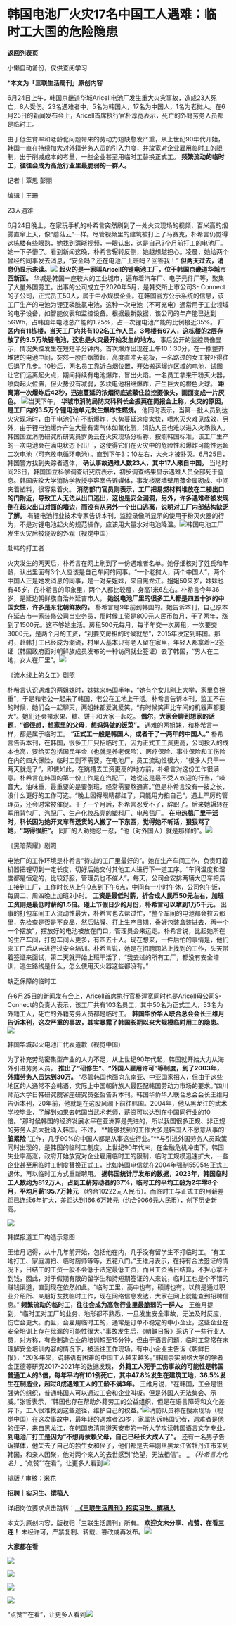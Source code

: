 # 韩国电池厂火灾17名中国工人遇难：临时工大国的危险隐患

[**返回列表页**](/gzh/三联生活周刊)

小懒自动备份，仅供查阅学习

***本文为「三联生活周刊」原创内容**  

  
  
6月24日上午，韩国京畿道华城Aricell电池厂发生重大火灾事故，造成23人死亡，8人受伤。23名遇难者中，5名为韩国人，17名为中国人，1名为老挝人。在6月25日的新闻发布会上，Aricell首席执行官朴淳宽表示，死亡的外籍劳务人员都是临时工。

由于低生育率和老龄化问题带来的劳动力短缺愈发严重，从上世纪90年代开始，韩国一直在持续加大对外籍劳务人员的引入力度，并放宽对企业雇用临时工的限制，出于削减成本的考量，一些企业甚至用临时工替换正式工。
**频繁流动的临时工，往往会成为高危行业里最脆弱的一群人。**

  
  
记者｜覃思 彭丽

编辑｜王珊

23人遇难

6月24日晚上，在家玩手机的朴希言突然刷到了一处火灾现场的视频，百米高的烟雾直窜上天，像“蘑菇云”一样。尽管视频里的建筑被打上了马赛克，朴希言仍觉得这栋楼有些眼熟，她找到清晰视频，一眼认出，这是自己3个月前打工的电池厂。她一下子懵了。看到新闻这晚，朴希言辗转反侧，她越想越担心。凌晨，她给两个曾经的同事发去消息，“安全吗？还在电池厂上班吗？回答我！”
**但两天过去，消息仍显示未读。**![](https://mmbiz.qpic.cn/mmbiz_gif/c2Sib3Mp7pOMrloTx3xrT0kKLiciaSGM8Yib8FzpeErSOeXWJkYczzjh0xLDbvkV4HnPA3Keh3T9bBCR2Y2GoRiavNw/640?wx_fmt=gif&from;=appmsg)
**起火的是一家叫Aricell的锂电池工厂，位于韩国京畿道华城市西新面。**
华城是韩国一座较大的工业城市，遍布着汽车厂、电子元件厂等，聚集了大量外国劳工。出事的公司成立于2020年5月，是韩交所上市公司S-
Connect的子公司，正式员工50人，属于中小规模企业。在韩国官方公示系统的信息，该工厂生产的电池为锂亚磷酰氯电池，这种一次电池（不可充电）通常用于工业领域的电子设备，如智能仪表和监控设备。根据最新数据，该公司的年产能已达到5GWh，占韩国年电池总产能的1.25%，占一次锂电池产能的比例接近35%。‍
**厂区内有11栋楼，当天工厂内共有102名工作人员。3号楼有67人，这栋楼的2层存放了约3.5万块锂电池，这也是火灾最开始发生的地方。**
事后公开的监控录像显示，情况失控发生在短短半分钟内。首次爆炸出现在上午10：30分，在一摞整齐堆放的电池中间，突然一股白烟腾起，高度直冲天花板，一名路过的女工被吓得往后退了几步。10秒后，两名员工靠近白烟位置，开始搬运爆炸区域的电池，试图让它们远离起火点，期间持续有电池爆炸，冒出火焰。一名员工拿来干粉灭火器，喷向起火位置，但火势没有减弱，多块电池相继爆炸，产生巨大的橙色火球。
**距离第一次爆炸后42秒，迅速蔓延的浓烟彻底遮蔽住监控摄像头，画面变成一片灰色。**
**‍**![](https://mmbiz.qpic.cn/mmbiz_gif/c2Sib3Mp7pOMrloTx3xrT0kKLiciaSGM8YibSibraFKLxoFuvQN1Ribibibm8ic2kPibgplpv4Nwbcs9vLssV7qL0lSU2Nnw/640?wx_fmt=gif&from;=appmsg)当天下午，
**华城市消防局防灾科科长金振英在简报会上称，火灾的原因，是工厂内的3.5万个锂电池单元发生爆炸性燃烧。**
他同时表示，当第一批人员到达火灾现场时，由于电池仍在不断爆炸，火势蔓延速度太快，喷水灭火难见成效，另外，由于锂电池爆炸产生大量有毒气体如氟化氢，消防人员也难以进入火场救人。韩国国立消防研究所研究员罗勇云在火灾现场分析称，按照韩国标准，该工厂生产的一次电池会在满电状态下出厂，这使得它们在火灾中的危险性和爆炸可能性远超二次电池（可充放电循环电池）。直到下午3：10左右，大火才被扑灭。6月25日，韩国警方找到失踪者遗体，
**确认事故遇难人数23人，其中17人来自中国。**
当地时间26日，韩国国立科学调查研究院表示，初步调查结果显示遇难人员全部死于窒息。韩国庆旼大学消防学教授李容宰告诉媒体，事发楼房墙壁用薄金属砌成、中间夹着塑料，很容易着火。
**消防部门官员则表示，工厂把易燃材料堆放在二楼出口的门附近，导致工人无法从出口逃出，这也是安全漏洞，另外，许多遇难者被发现倒在起火出口对面的墙边，而没有从另外一个出口逃离，说明对工厂内部结构缺乏了解。**
有锂电池行业技术专家告诉本刊，监控录像所显示的使用干粉灭火器的行为，不是对锂电池起火的规范操作，应该用大量水对电池降温。![](https://mmbiz.qpic.cn/mmbiz_jpg/c2Sib3Mp7pOMrloTx3xrT0kKLiciaSGM8YibcmnPrjt3SuUJL9ibO8sMZdicKc6BibAAOuN4T3c4HP7pic2mmOJEsyD0icQ/640?wx_fmt=jpeg&from;=appmsg)韩国电池工厂发生火灾后被烧毁的外观（视觉中国）

赴韩的打工者

火灾发生的两天后，朴希言在网上刷到了一份遇难者名单。她仔细核对了姓氏和年龄，认出里面有3个人应该是自己车间的同事。“一个老挝人，两个中国人”，两个中国人正是她发消息的同事，是一对亲姐妹，来自黑龙江。姐姐50来岁，妹妹也有45岁，在朴希言的印象里，两个人都比较瘦，身高1米6左右。朴希言今年36岁，是延边朝鲜族自治州延吉市人，
**她说电池厂里的很多工人都是四五十岁的中国女性，许多是东北朝鲜族的。**
朴希言是9年前到韩国的。她告诉本刊，自己原本在延吉市一家装修公司当业务员，那时候工资是800元人民币每月，干了两年，涨到了1500元。这不够她生活。房租500元每月，每半年交一次房租，一次要交3000元，是两个月的工资，“到要交房租的时候就愁”，2015年决定到韩国。那时，赴韩打工已经成为潮流，村里人基本只有老人留在家里，年轻人都拿着H2签证（韩国政府面对朝鲜族成员发布的一种访问就业签证）去了韩国，“男人在工地，女人在厂里”。![](https://mmbiz.qpic.cn/mmbiz_jpg/c2Sib3Mp7pOMrloTx3xrT0kKLiciaSGM8Yib6ZQrPiajUdgRo7685bicMfE7qr6lxk5U16L0MJcPBCyEsPGMBBrR5Z9g/640?wx_fmt=jpeg&from;=appmsg)

《流水线上的女工》剧照

朴希言认识遇难的两姐妹时，妹妹来韩国半年，“她有个女儿刚上大学，家里负担重”，于是和老公一起来了韩国，老公在工地上干活。朴希言告诉本刊，监工不在的时候，她们会一起聊天，两姐妹都爱说爱笑，“有时候笑声比车间的机器声都要大”。她们还会带水果、糖、饼干和大家一起吃。
**偶尔，大家会聊到想家的话题，“都很想，想家里的父母，想妈妈做的饭菜”。** 遇难的两姐妹，和朴希言一样，都是属于临时工。
**“正式工一般是韩国人，或者干了一两年的中国人。”**
朴希言告诉本刊，在韩国，很多工厂只招临时工，因为正式工工资更高，公司投入的成本也高，要给买包括国民年金（也就是养老保险）、医疗保险、事业保险和工伤险在内的四大保险，临时工则不需要。在电池厂，员工流动性很大，“很多人只干一两天就走了”，即使如此，在跳槽去工资更高的地方前，朴希言对这份工作很满意。朴希言在韩国的第一份工作是在汽配厂，她说这是最不受人欢迎的行当，“噪音大，油味重，最重要的是要倒班，经常需要熬通宵。”但是朴希言没有一技之长，没什么更好的工作可选。“晚上困得眼睛都红了，只能用力掐自己”，遇上严厉的管理员，还会时常被催促。干了一个月后，朴希言忍受不了，辞职了。后来她辗转在军用背包厂、汽配厂、生产化妆品壳的塑料厂、电热毯厂。
**在电热毯厂里干活时，科长因为她开叉车帮送货的人搬了一下东西，觉得她不听话，狠狠骂了她，“骂得很脏”。**
同厂的人劝她忍一忍，“他（对外国人）就是那样的”。![](https://mmbiz.qpic.cn/mmbiz_jpg/c2Sib3Mp7pOMrloTx3xrT0kKLiciaSGM8YibibNr34rKZG0X1nl3CObUZSib7ZXm2YExMx3rhJeicP7aAJhWicpVRq3QXg/640?wx_fmt=jpeg)

《黑暗荣耀》剧照

电池厂的工作环境是朴希言“待过的工厂里最好的”。她在生产车间工作，负责盯着机器把锂切到一定长度，切好后她交付其他工人进行下一道工序。“车间温度和湿度都是恒定的，比较舒服，管理员也不催人”。每天，公司会安排两辆大巴车把员工接到工厂，工作时长从上午9点到下午6点，中间有一小时午休，公司包午饭，每周二、周四晚上加班2小时。
**工资是最低时薪，折合成人民币50元左右，加班工资则是最低时薪的1.5倍。碰上节假日少的月份，朴希言可以拿到1万5千元。**
出事的打包车间工人流动性最大，朴希言也去帮过忙，“整个车间的电池都会拉去那里，先检查是否是不良品，然后贴膜、打上生产日期，叠好包装盒装进去，再一个一个摆放”，摆放好的电池被放在门口，管理员会来运走。朴希言说，比起她所在的生产车间，打包车间人更多，有四五十人。现在想来，一件后怕的事情是，他们来工厂后从未进行过安全培训。朴希言说，她是在招聘网站上找到的工作，头天带着签证来面试，第二天就开始上班干活了，“我去过的所有工厂，都没有安全培训，逃生路线是什么，怎么使用灭火器这些都没有。”

缺乏保障的临时工

在6月25日的新闻发布会上，Aricell首席执行官朴淳宽同时也是Aricell母公司S-
Connect的负责人表示，该工厂共有103名员工，其中50名为正式工人，53名为外籍工人，死亡的外籍劳务人员都是临时工。
**韩国华侨华人联合总会会长王维月告诉本刊，这次严重的事故，其实暴露了韩国长期以来大规模临时用工的隐患。**![](https://mmbiz.qpic.cn/mmbiz_jpg/c2Sib3Mp7pOMrloTx3xrT0kKLiciaSGM8YibRk5ZIbDLFGTCHYnOtEEAuzJzCfSfwxCCW1P44NsSsYcnJktVIibTlXQ/640?wx_fmt=jpeg&from;=appmsg)

韩国华城起火电池厂代表道歉（视觉中国）

为了补充劳动密集型产业的人力不足，从上世纪90年代起，韩国就开始大力从海外引进劳务人员。
**推出了“研修生”、“外国人雇用许可”等制度，到了2003年，外籍劳务人员达到30万。**
“尽管韩国也面向东南亚、中亚国家招人，但由于这些地区的人通常不会韩语，实际上中国朝鲜族人最匹配韩国劳动力市场的要求。”四川师范大学日韩研究院客座研究员张哲告诉本刊。韩国华侨华人联合总会会长王维月告诉本刊，20年前，他就是在这股风潮下前往韩国。2004年，他从黑龙江的武术学校毕业，了解到如果去韩国当武术老师，薪资可以达到在中国同行业的10倍。“那时候韩国的经济发展水平在亚洲算是先进的，所以我国很多正规、非正规的劳务人员大批涌入韩国。不过，
**能够找到的工作大多是韩国人不愿意从事的' **脏累险**
'工作，几乎90%的中国人都是从事这些行业。”**与引进外国劳务人员政策同时出现的，是韩国的临时工制度。上世纪90年代末，在金融危机冲击下，韩国失业率高涨，政府开始放宽对企业雇用临时工的限制，临时工规模迅速扩大，一些企业甚至用临时工制度替换正式工，比如韩国电信就在2004年强制5505名正式工退休，再以临时工方式重新聘用。
**据韩国统计厅发布的数据，2023年，韩国临时工人数约为812万人，占到工薪劳动者的37%，临时工的平均工龄为2年零8个月，平均月薪195.7万韩元**
（约合10222元人民币）。而临时工与正式工的月薪差距已连续6年扩大，差距达到166.6万韩元（约合9066元人民币），创下历史新高。

![](https://mmbiz.qpic.cn/mmbiz_png/c2Sib3Mp7pOMrloTx3xrT0kKLiciaSGM8YibYibPe1aHz8UherhM6tC0lbic0H3RckcoHVqyuk0evJiaEsYjxtO2BZ3Dg/640?wx_fmt=png&from;=appmsg)

韩媒报道工厂构造示意图

王维月记得，从十几年前开始，包括他在内，几乎没有留学生不打临时工。“有工地打工、家庭清扫、临时厨师等等，五花八门。”王维月表示，在持有合法签证的情况下，日结工的工资一般不会低于法定最低工资，而且工资当日结算，不担心拿不到钱，因此，对于假期有限的留学生和持短期签证的人来说，临时工也是个不错的赚钱渠道，直到现在依然如此。“临时工里，高中也有，硕博也有。以前是通过职业介绍所、亲朋好友找临时工作，现在网络信息发达，大家在网上就能查到招聘信息。”
**频繁流动的临时工，往往会成为高危行业里最脆弱的一群人。**
王维月提到，“临时工对工厂的业务、地形都不熟悉，一旦发生安全事故，无法及时反应，伤亡会更大。而且，会雇用临时工的，通常是订单不稳定的中小企业，这些企业在安全培训上存在纰漏的可能性很大。”事故发生后，《朝鲜日报》采访了一些行业人员，对方称，有些制造企业的培训短至15分钟，但由于语言问题，临时工常常在未理解安全培训内容的情况下，被派往工作现场。有中小企业主告诉《朝鲜日报》，“20多年来，说韩语有困难的中国工人越来越多。”韩国崇实网络大学的学者金正德等研究2017-2021年的数据发现，
**外籍工人死于工伤事故的可能性是韩国普通工人的3倍，每年平均有101例死亡，其中47.8%发生在建筑工地，36.5%发生在制造业，超过8成遇难工人的工龄不满3年。**
王维月说，“在韩国，工会是很强势的组织，普通韩国人可以通过工会和企业叫板。但是外国人无法集会、示威。”张哲表示，“韩国也存在帮助外籍劳工的公益组织，但是在语言障碍和文化差异下，工人很难找到这些途径，维护自己的权益。”![](https://mmbiz.qpic.cn/mmbiz_jpg/c2Sib3Mp7pOMrloTx3xrT0kKLiciaSGM8YibiczuKKIfEmLlKV9MmI2Ae7Z14OqmuTpxbU4ZKlFDgJNGOJNxfXk6aDw/640?wx_fmt=jpeg&from;=appmsg)消防队员称在搜索现场（视觉中国）在这次事故中，最年轻的遇难者23岁，家属告诉韩国记者，遇难者是他的侄子，来自黑龙江，在韩国忠清南道天安市的一所大学攻读韩国语言文学专业，
**到电池厂打工是因为“不想再依赖父母，自己已经长大成人了”。**
还有一名男子告诉媒体，他失去了自己的独生女和侄子，他们都是去年刚从黑龙江省牡丹江市来到韩国，和亲人团聚，他对两个亲人的去世感到“绝望，无法相信”。 _
_（朴希言为化名）__
“点赞”“在看”，让更多人看到![](https://mmbiz.qpic.cn/mmbiz_gif/c2Sib3Mp7pON9hkSZwdTibRHNZSMPyiapUCHJwlyoZVBC3SfmPmF0VKjkm3NiaToQloHFJ6icyicqZnqgXp6pSQJt5gg/640?wx_fmt=gif&from;=appmsg&wxfrom;=5&wx;_lazy=1&tp;=webp)  
  
  
  
  
  

排版 / 审核：米花

  
 **招聘｜实习生、撰稿人**  

详细岗位要求点击跳转：[
**《三联生活周刊》招实习生、撰稿人**](http://mp.weixin.qq.com/s?__biz=MTc5MTU3NTYyMQ==&mid=2651136871&idx=3&sn=f1c0777fe9d31881e5dfca68ebc2937f&chksm=5907324d6e70bb5b3546dfe1c7b31b5fe05664bebbf36356ba9a1a352e0678444cad62875ad4&scene=21#wechat_redirect)

本文为原创内容，版权归「三联生活周刊」所有。 **欢迎文末分享、点赞、在看三连！**
未经许可，严禁复制、转载、篡改或再发布。![](https://mmbiz.qpic.cn/sz_mmbiz_png/Gg7Qtoh7Aic9ZTmAdCc80b4nD7xicgPt863QWU7oNswDx19XrjfTtSl8QwatY2EEZGuNd1WRRiapDZjcDhTnNYmBg/640?wx_fmt=other&wxfrom;=5&wx;_lazy=1&wx;_co=1&retryload;=1&tp;=webp)

 **大家都在看**

  
[![](https://mmbiz.qpic.cn/mmbiz_jpg/c2Sib3Mp7pOM8tTFO81dH97W7iaEJVVx6PJjsZBu8xdoicR6ePWEUFaIZTrpn2W2GIBXrria7ptXkOSdS1frr1DcIQ/640?wx_fmt=other&from;=appmsg&wxfrom;=5&wx;_lazy=1&wx;_co=1&tp;=webp)](http://mp.weixin.qq.com/s?__biz=MTc5MTU3NTYyMQ==&mid=2651391206&idx=1&sn=49f6ac33eeaa30f436ef73bad54cccd2&chksm=590b15cc6e7c9cda12137ac5d693fc63fb5e97a2126565b136e22b9cdb237b84a2450e692e71&scene=21#wechat_redirect)

[![](https://mmbiz.qpic.cn/mmbiz_jpg/c2Sib3Mp7pOMrloTx3xrT0kKLiciaSGM8YibYdrtNj8SAet38ZIttbGQdAXwRkacsXnKuGUJjhia6AHHVibialCqxY63g/640?wx_fmt=jpeg&from;=appmsg)](http://mp.weixin.qq.com/s?__biz=MTc5MTU3NTYyMQ==&mid=2651392603&idx=1&sn=dacd45056f10c75f37a72b4b35c89ecb&chksm=590b1b716e7c9267719af38ecb93ae9184cebb6e2a86897dd75bb13e29523d3bfcd373e728cf&scene=21#wechat_redirect)

  
![](https://mmbiz.qpic.cn/sz_mmbiz_png/Gg7Qtoh7Aic9ZTmAdCc80b4nD7xicgPt86k1kgpU51hWCHjV92ryhVW35PLCvLhxLw9XDhXjgeDyZhHSx5EbRcfg/640?wx_fmt=other&wxfrom;=5&wx;_lazy=1&wx;_co=1&retryload;=1&tp;=webp)  

[![](https://mmbiz.qpic.cn/mmbiz_jpg/c2Sib3Mp7pOM8tTFO81dH97W7iaEJVVx6Pot2cbYdu5735qFtjQiboAicL6fXOU4cNQzp3ia5rEYia8tKOsSms2t1WJQ/640?wx_fmt=other&from;=appmsg&wxfrom;=5&wx;_lazy=1&wx;_co=1&tp;=webp)]()

  
  
“点赞”“在看”，让更多人看到![](https://mmbiz.qpic.cn/mmbiz_gif/c2Sib3Mp7pON9hkSZwdTibRHNZSMPyiapUCHJwlyoZVBC3SfmPmF0VKjkm3NiaToQloHFJ6icyicqZnqgXp6pSQJt5gg/640?wx_fmt=gif&from;=appmsg&wxfrom;=5&wx;_lazy=1&tp;=webp)

